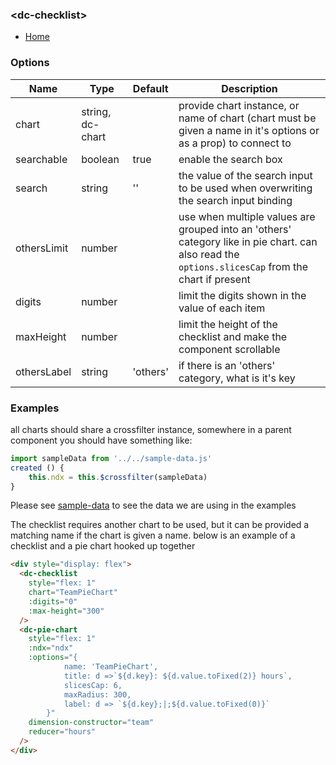 ### \<dc-checklist>
- [Home]('https://github.com/geodav-tech/vue-dcjs#available-components')

### Options
| Name | Type | Default | Description |
| --- | --- | --- | --- |
| chart | string, dc-chart | | provide chart instance, or name of chart (chart must be given a name in it's options or as a prop) to connect to |
| searchable | boolean | true | enable the search box |
| search | string | '' | the value of the search input to be used when overwriting the search input binding |
| othersLimit | number | | use when multiple values are grouped into an 'others' category like in pie chart. can also read the `options.slicesCap` from the chart if present |
| digits | number | | limit the digits shown in the value of each item |
| maxHeight | number | | limit the height of the checklist and make the component scrollable |
| othersLabel | string | 'others' | if there is an 'others' category, what is it's key |

### Examples
all charts should share a crossfilter instance, somewhere in a parent component you should have something like:
```javascript
import sampleData from '../../sample-data.js'
created () {
	this.ndx = this.$crossfilter(sampleData)
}
```
Please see [sample-data](../../sample-data.js) to see the data we are using in the examples

The checklist requires another chart to be used, but it can be provided a matching name if the chart is given a name.
below is an example of a checklist and a pie chart hooked up together
```html
<div style="display: flex">
  <dc-checklist
    style="flex: 1"
    chart="TeamPieChart"
    :digits="0"
    :max-height="300"
  />
  <dc-pie-chart
    style="flex: 1"
    :ndx="ndx"
    :options="{
			name: 'TeamPieChart',
			title: d =>`${d.key}: ${d.value.toFixed(2)} hours`,
			slicesCap: 6,
			maxRadius: 300,
			label: d => `${d.key};|;${d.value.toFixed(0)}`
		}"
    dimension-constructor="team"
    reducer="hours"
  />
</div>

```